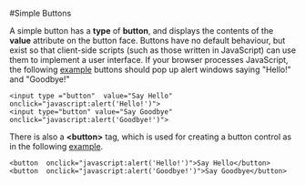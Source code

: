 #Simple Buttons

A simple button has a **type** of **button**, and displays the contents of the **value** attribute on the button face. 
Buttons have no default behaviour, but exist so that client-side scripts (such as those written in JavaScript) 
can use them to implement a user interface. 
If your browser processes JavaScript, the following <a href="archives/Class Htmls/form16.htm" target = "_blank"> example</a> 
buttons should pop up alert windows saying "Hello!" and "Goodbye!"

~~~
<input type ="button"  value="Say Hello" onclick="javascript:alert('Hello!')">
<input type="button" value="Say Goodbye" onclick="javascript:alert('Goodbye!')">
~~~

There is also a **&lt;button&gt;** tag, which is used for creating a button control as in the following <a href="archives/Class Htmls/form17.htm" target = "_blank"> example</a>.

~~~
<button  onclick="javascript:alert('Hello!')">Say Hello</button>
<button  onclick="javascript:alert('Goodbye!')">Say Goodbye</button>
~~~
